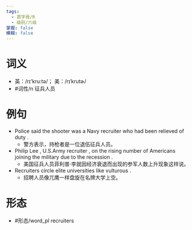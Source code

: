 ```yaml
---
tags:
  - 首字母/R
  - 级别/六级
掌握: false
模糊: false
---
```

# 词义
- 英：/rɪ'kru:tə/； 美：/rɪˈkrutɚ/
- #词性/n  征兵人员
# 例句
- Police said the shooter was a Navy recruiter who had been relieved of duty .
	- 警方表示，持枪者是一位退伍征兵人员。
- Philip Lee , U.S.Army recruiter , on the rising number of Americans joining the military due to the recession .
	- 美国征兵人员菲利普·李就因经济衰退而出现的参军人数上升现象这样说。
- Recruiters circle elite universities like vulturous .
	- 招聘人员像兀鹰一样盘旋在名牌大学上空。
# 形态
- #形态/word_pl recruiters
